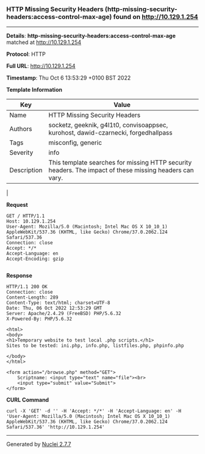 ### HTTP Missing Security Headers (http-missing-security-headers:access-control-max-age) found on http://10.129.1.254
---
**Details**: **http-missing-security-headers:access-control-max-age**  matched at http://10.129.1.254

**Protocol**: HTTP

**Full URL**: http://10.129.1.254

**Timestamp**: Thu Oct 6 13:53:29 +0100 BST 2022

**Template Information**

| Key | Value |
|---|---|
| Name | HTTP Missing Security Headers |
| Authors | socketz, geeknik, g4l1t0, convisoappsec, kurohost, dawid-czarnecki, forgedhallpass |
| Tags | misconfig, generic |
| Severity | info |
| Description | This template searches for missing HTTP security headers. The impact of these missing headers can vary.
 |

**Request**
```http
GET / HTTP/1.1
Host: 10.129.1.254
User-Agent: Mozilla/5.0 (Macintosh; Intel Mac OS X 10_10_1) AppleWebKit/537.36 (KHTML, like Gecko) Chrome/37.0.2062.124 Safari/537.36
Connection: close
Accept: */*
Accept-Language: en
Accept-Encoding: gzip


```

**Response**
```http
HTTP/1.1 200 OK
Connection: close
Content-Length: 289
Content-Type: text/html; charset=UTF-8
Date: Thu, 06 Oct 2022 12:53:29 GMT
Server: Apache/2.4.29 (FreeBSD) PHP/5.6.32
X-Powered-By: PHP/5.6.32

<html>
<body>
<h1>Temporary website to test local .php scripts.</h1>
Sites to be tested: ini.php, info.php, listfiles.php, phpinfo.php

</body>
</html>

<form action="/browse.php" method="GET">
	Scriptname: <input type="text" name="file"><br>
	<input type="submit" value="Submit">
</form>

```


**CURL Command**
```
curl -X 'GET' -d '' -H 'Accept: */*' -H 'Accept-Language: en' -H 'User-Agent: Mozilla/5.0 (Macintosh; Intel Mac OS X 10_10_1) AppleWebKit/537.36 (KHTML, like Gecko) Chrome/37.0.2062.124 Safari/537.36' 'http://10.129.1.254'
```
---
Generated by [Nuclei 2.7.7](https://github.com/projectdiscovery/nuclei)